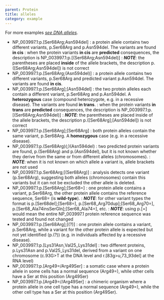 ```yaml
---
parent: Protein
title: alleles
category: example
---
```


For more examples [_see DNA alleles_](/recommendations/DNA/variant/alleles/).

*	NP\_003997.1:p.[Ser68Arg;Asn594del]
	:	a protein allele contains two different variants, p.Ser68Arg and p.Asn594del. The variants are found **in cis**
	:	when the protein variants **in cis** are **predicted** consequences, the description is NP\_003997.1:p.[(Ser68Arg;Asn594del)]
		:	_**NOTE**_: the parentheses are placed **inside** of the allele brackets, the description p.([Ser68Arg;Asn594del]) is not correct
*	NP\_003997.1:p.[Ser68Arg;(Asn594del)]
	:	a protein allele contains two different variants, p.Ser68Arg and predicted variant p.Asn594del. The variants are found **in cis**.
*	NP\_003997.1:p.[Ser68Arg];[Asn594del]
	:	the two protein alleles each contain a different variant, p.Ser68Arg and p.Asn594del. A **heterozygous** case (compound heterozygote, e.g. in a recessive disease). The variants are found **in trans**.
	:	when the protein variants **in trans** are **predicted** consequences, the description is NP\_003997.1:p.[(Ser68Arg;Asn594del)]
		:	_**NOTE**_: the parentheses are placed inside of the allele brackets, the description p.([Ser68Arg];[Asn594del]) is not correct
*	NP\_003997.1:p.[Ser68Arg];[Ser68Arg]
	:	both protein alleles contain the same variant, p.Ser68Arg. A **homozygous** case (e.g. in a recessive disease).
*	NP\_003997.1:p.(Ser68Arg)(;)(Asn594del)
	:	two predicted protein variants are found, p.(Ser68Arg) and p.(Asn594del), but it is not known whether they derive from the same or from different alleles (chromosomes).
	:	_**NOTE**_: when it is not known on which allele a variant is, allele brackets are not used
*	NP\_003997.1:p.Ser68Arg;[(Ser68Arg)]
	:	analysis detects one variant (p.Ser68Arg), suggesting both alleles (chromosomes) contain this variants but it can not be excluded the other allele is deleted.
*	NP\_003997.1:p.[Ser68Arg];[Ser68=]
	:	one protein allele contains a variant, p.Ser68Arg, the other protein allele contains the reference sequence, Ser68= (is **wild-type**).
	:	_**NOTE**_: for other variant types the format is p.[Ser68del];[Ser68=], p.[Ser68_Arg70dup];[Ser68_Arg70=], p.[Ser68_Ala74insSerGln];[Ser68_Ala74=], etc.
	:	_**NOTE**_: using p.[=] would mean the entire NP_003997.1 protein reference sequence was tested and found not changed
*	NP_003997.1:p.[Ser68Arg];[(?)]
	:	one protein allele contains a variant, p.Ser68Arg, while a variant for the other protein allele is expected but not yet identified (p.(?)) (e.g. in individuals affected by a recessive disease).
*	NP_003997.1:p.[Lys31Asn,Val25\_Lys31del]
	:	two different proteins, p.Lys31Asn and p.Val25\_Lys31del, derived from a variant on one chromosome (c.93G>T at the DNA level and r.[83g>u,73\_93del] at the RNA level)
*	NP_003997.1:p.[Arg49=/Arg49Ser]
	:	a somatic case where a protein allele in some cells has a normal sequence (Arg49=), while other cells have a Ser at this position (Arg49Ser)  
*	NP_003997.1:p.[Arg49=//Arg49Ser]
	:	a chimeric organism where a protein allele in one cell type has a normal sequence (Arg49=), while the other cell type has a Ser at this position (Arg49Ser).
